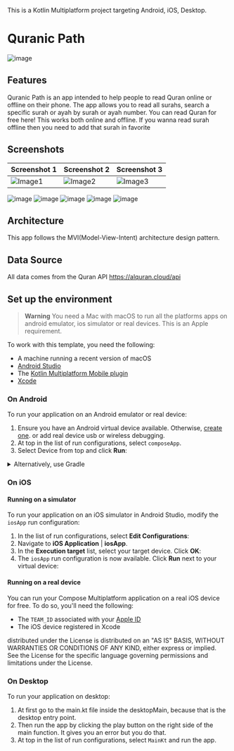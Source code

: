 This is a Kotlin Multiplatform project targeting Android, iOS, Desktop.

# Quranic Path
![image](readme_images/app_icon.png)

## Features
Quranic Path is an app intended to help people to read Quran online or offline on their phone. The app allows you to read all surahs, search a specific surah or ayah by surah or ayah number. You can read Quran for free here!
This works both online and offline. If you wanna read surah offline then you need to add that surah in favorite


## Screenshots
| Screenshot 1                   | Screenshot 2                   | Screenshot 3                   |
|--------------------------------|--------------------------------|--------------------------------|
| ![Image1](readme_images/1.png) | ![Image2](readme_images/2.png) | ![Image3](readme_images/3.png) |

![image](readme_images/4.png)
![image](readme_images/5.png) ![image](readme_images/6.png) ![image](readme_images/7.png) ![image](readme_images/8.png)


## Architecture
This app follows the MVI(Model-View-Intent) architecture design pattern.

## Data Source
All data comes from the Quran API
https://alquran.cloud/api


## Set up the environment

> **Warning**
> You need a Mac with macOS to run all the platforms apps on android emulator, ios simulator or real devices.
> This is an Apple requirement.

To work with this template, you need the following:

* A machine running a recent version of macOS
* [Android Studio](https://developer.android.com/studio)
* The [Kotlin Multiplatform Mobile plugin](https://plugins.jetbrains.com/plugin/14936-kotlin-multiplatform-mobile)
* [Xcode](https://apps.apple.com/us/app/xcode/id497799835)

### On Android

To run your application on an Android emulator or real device:

1. Ensure you have an Android virtual device available. Otherwise, [create one](https://developer.android.com/studio/run/managing-avds#createavd). or add real device usb or wireless debugging.
2. At top in the list of run configurations, select `composeApp`.
3. Select Device from top and click **Run**:

<details>
  <summary>Alternatively, use Gradle</summary>

To install an Android application on a real Android device or an emulator, run `./gradlew installDebug` in the terminal.

</details>

### On iOS

#### Running on a simulator

To run your application on an iOS simulator in Android Studio, modify the `iosApp` run configuration:

1. In the list of run configurations, select **Edit Configurations**:
2. Navigate to **iOS Application** | **iosApp**.
3. In the **Execution target** list, select your target device. Click **OK**:
4. The `iosApp` run configuration is now available. Click **Run** next to your virtual device:


#### Running on a real device

You can run your Compose Multiplatform application on a real iOS device for free.
To do so, you'll need the following:

* The `TEAM_ID` associated with your [Apple ID](https://support.apple.com/en-us/HT204316)
* The iOS device registered in Xcode

distributed under the License is distributed on an "AS IS" BASIS,
WITHOUT WARRANTIES OR CONDITIONS OF ANY KIND, either express or implied.
See the License for the specific language governing permissions and
limitations under the License.

### On Desktop

To run your application on desktop:
1. At first go to the main.kt file inside the desktopMain, because that is the desktop entry point.
2. Then run the app by clicking the play button on the right side of the main function. It gives you an error but you do that. 
3. At top in the list of run configurations, select `MainKt` and run the app.